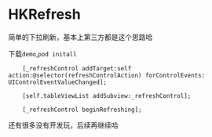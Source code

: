 # HKRefresh

简单的下拉刷新，基本上第三方都是这个思路哈

下载`demo`,`pod initall`

``` _refreshControl = [[HKRefreshControl alloc] init];
    [_refreshControl addTarget:self action:@selector(refreshControlAction) forControlEvents: UIControlEventValueChanged];

    [self.tableViewList addSubview:_refreshControl];

    [_refreshControl beginRefreshing];

```

还有很多没有开发玩，后续再继续哈